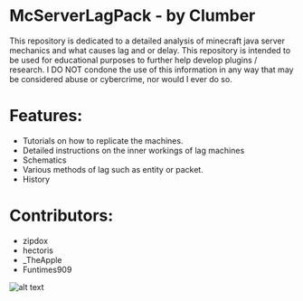 # McServerLagPack - by Clumber
This repository is dedicated to a detailed analysis of minecraft java server mechanics and what causes lag and or delay. This repository is intended to be used for educational purposes to further help develop plugins / research. I DO NOT condone the use of this information in any way that may be considered abuse or cybercrime, nor would I ever do so. 

# Features:
* Tutorials on how to replicate the machines. 
* Detailed instructions on the inner workings of lag machines
* Schematics
* Various methods of lag such as entity or packet. 
* History

# Contributors:
* zipdox
* hectoris
* _TheApple
* Funtimes909

![alt text](https://i.ytimg.com/vi/Ks7mmrer37g/maxresdefault.jpg)
